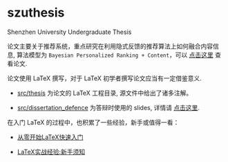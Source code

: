 # szuthesis

Shenzhen University Undergraduate Thesis

论文主要关于推荐系统，重点研究在利用隐式反馈的推荐算法上如何融合内容信息, 算法模型为 `Bayesian Personalized Ranking + Content`，可以 [点击这里](https://liuchengxu.github.io/szuthesis/pdf/thesis.pdf) 查看论文. 

论文使用 LaTeX 撰写，对于 LaTeX 初学者撰写论文应当有一定借鉴意义.

- [src/thesis](https://github.com/liuchengxu/szuthesis/tree/gh-pages/src/thesis) 为论文的 LaTeX 工程目录, 源文件中给出了诸多注解。

- [src/dissertation_defence](https://github.com/liuchengxu/szuthesis/tree/gh-pages/src/dissertation_defence) 为答辩时使用的 slides, 详情请 [点击这里](https://liuchengxu.github.io/szuthesis/pdf/dissertation_defence.pdf).

在入门 LaTeX 的过程中，也积累了一些经验，新手或值得一看：

- [从零开始LaTeX快速入门](https://liuchengxu.github.io/blog-cn/posts/quick-latex.html)

- [LaTeX实战经验:新手须知](http://blog.csdn.net/simple_the_best/article/details/51244631)
